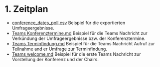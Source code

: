 # 1. Zeitplan #

- [conference_dates_poll.csv](<conference_dates_poll.csv>) Beispiel für die exportierten Umfrageergebnisse.
- [Teams Konferenztermine.md](<Teams Konferenztermine.md>) Beispiel für die Teams Nachricht zur Verkündung der Umfrageergebnisse bzw. der Konferenztermine.
- [Teams Terminfindung.md](<Teams Terminfindung.md>) Beispiel für die Teams Nachricht Aufruf zur Teilnahme and er Umfrage zur Terminfindung.
- [Teams welcome.md](<Teams welcome.md>) Beispiel für die erste Teams Nachricht zur Vorstellung der Konferenz und der Chairs.
